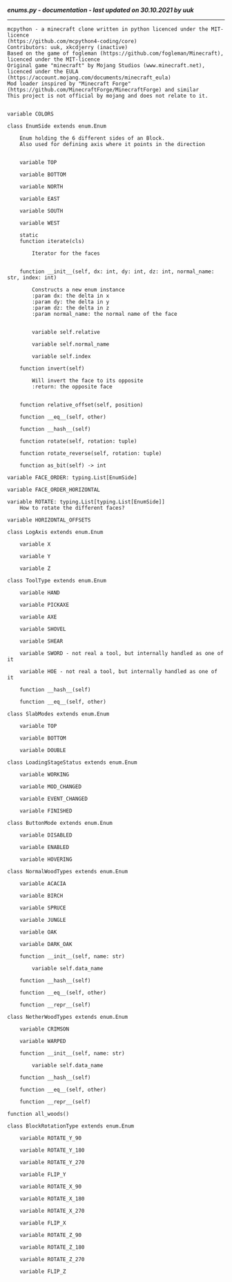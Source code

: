 ***enums.py - documentation - last updated on 30.10.2021 by uuk***
___

    mcpython - a minecraft clone written in python licenced under the MIT-licence 
    (https://github.com/mcpython4-coding/core)
    Contributors: uuk, xkcdjerry (inactive)
    Based on the game of fogleman (https://github.com/fogleman/Minecraft), licenced under the MIT-licence
    Original game "minecraft" by Mojang Studios (www.minecraft.net), licenced under the EULA
    (https://account.mojang.com/documents/minecraft_eula)
    Mod loader inspired by "Minecraft Forge" (https://github.com/MinecraftForge/MinecraftForge) and similar
    This project is not official by mojang and does not relate to it.


    variable COLORS

    class EnumSide extends enum.Enum
        
        Enum holding the 6 different sides of an Block.
        Also used for defining axis where it points in the direction


        variable TOP

        variable BOTTOM

        variable NORTH

        variable EAST

        variable SOUTH

        variable WEST

        static
        function iterate(cls)
            
            Iterator for the faces


        function __init__(self, dx: int, dy: int, dz: int, normal_name: str, index: int)
            
            Constructs a new enum instance
            :param dx: the delta in x
            :param dy: the delta in y
            :param dz: the delta in z
            :param normal_name: the normal name of the face


            variable self.relative

            variable self.normal_name

            variable self.index

        function invert(self)
            
            Will invert the face to its opposite
            :return: the opposite face


        function relative_offset(self, position)

        function __eq__(self, other)

        function __hash__(self)

        function rotate(self, rotation: tuple)

        function rotate_reverse(self, rotation: tuple)

        function as_bit(self) -> int

    variable FACE_ORDER: typing.List[EnumSide]

    variable FACE_ORDER_HORIZONTAL

    variable ROTATE: typing.List[typing.List[EnumSide]]
        How to rotate the different faces?

    variable HORIZONTAL_OFFSETS

    class LogAxis extends enum.Enum

        variable X

        variable Y

        variable Z

    class ToolType extends enum.Enum

        variable HAND

        variable PICKAXE

        variable AXE

        variable SHOVEL

        variable SHEAR

        variable SWORD - not real a tool, but internally handled as one of it

        variable HOE - not real a tool, but internally handled as one of it

        function __hash__(self)

        function __eq__(self, other)

    class SlabModes extends enum.Enum

        variable TOP

        variable BOTTOM

        variable DOUBLE

    class LoadingStageStatus extends enum.Enum

        variable WORKING

        variable MOD_CHANGED

        variable EVENT_CHANGED

        variable FINISHED

    class ButtonMode extends enum.Enum

        variable DISABLED

        variable ENABLED

        variable HOVERING

    class NormalWoodTypes extends enum.Enum

        variable ACACIA

        variable BIRCH

        variable SPRUCE

        variable JUNGLE

        variable OAK

        variable DARK_OAK

        function __init__(self, name: str)

            variable self.data_name

        function __hash__(self)

        function __eq__(self, other)

        function __repr__(self)

    class NetherWoodTypes extends enum.Enum

        variable CRIMSON

        variable WARPED

        function __init__(self, name: str)

            variable self.data_name

        function __hash__(self)

        function __eq__(self, other)

        function __repr__(self)

    function all_woods()

    class BlockRotationType extends enum.Enum

        variable ROTATE_Y_90

        variable ROTATE_Y_180

        variable ROTATE_Y_270

        variable FLIP_Y

        variable ROTATE_X_90

        variable ROTATE_X_180

        variable ROTATE_X_270

        variable FLIP_X

        variable ROTATE_Z_90

        variable ROTATE_Z_180

        variable ROTATE_Z_270

        variable FLIP_Z